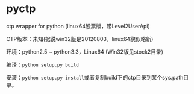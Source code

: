 pyctp
=====

ctp wrapper for python (linux64股票版，带Level2UserApi)

CTP版本：未知(据说win32版是20120803，linux64貌似略新)

环境：python2.5 ~ python3.3，Linux64 (Win32版见stock2目录)

编译：`python setup.py build`

安装：`python setup.py install`或者复制build下的ctp目录到某个sys.path目录。
